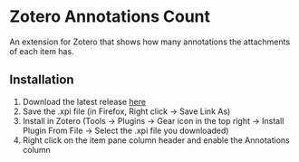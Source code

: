 # Zotero Annotations Count

An extension for Zotero that shows how many annotations the attachments of each item has.

## Installation

1. Download the latest release [here](https://github.com/Dominic-DallOsto/zotero-annotations-count/releases/latest)
2. Save the .xpi file (in Firefox, Right click -> Save Link As)
3. Install in Zotero (Tools -> Plugins -> Gear icon in the top right -> Install Plugin From File -> Select the .xpi file you downloaded)
4. Right click on the item pane column header and enable the Annotations column
